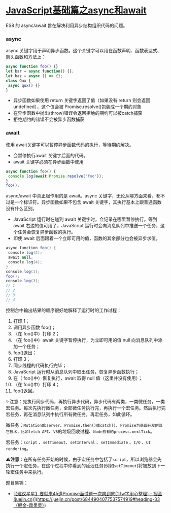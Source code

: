 # [JavaScript基础篇之async和await](https://github.com/Twlig/issuesBlog/issues/15)

ES8 的 async/await 旨在解决利用异步结构组织代码的问题。

### async

async 关键字用于声明异步函数。这个关键字可以用在函数声明、函数表达式、箭头函数和方法上：

```javascript
async function foo() {} 
let bar = async function() {}; 
let baz = async () => {}; 
class Qux { 
 async qux() {} 
}
```

- 异步函数如果使用 return 关键字返回了值（如果没有 return 则会返回 undefined），这个值会被 Promise.resolve()包装成一个期约对象
- 在异步函数中抛出(throw)错误会返回拒绝的期约可以被catch捕获
- 拒绝期约的错误不会被异步函数捕获

### await

使用 await关键字可以暂停异步函数代码的执行，等待期约解决。

- 会暂停执行await 关键字后面的代码。
- await 关键字必须在异步函数中使用

```javascript
async function foo() { 
 console.log(await Promise.resolve('foo')); 
} 
foo();
```

async/await 中真正起作用的是 await。async 关键字，无论从哪方面来看，都不过是一个标识符。异步函数如果不包含 await 关键字，其执行基本上跟普通函数没有什么区别。

- JavaScript 运行时在碰到 await 关键字时，会记录在哪里暂停执行。等到 await 右边的值可用了，JavaScript 运行时会向消息队列中推送一个任务，这个任务会恢复异步函数的执行。
- 即使 await 后面跟着一个立即可用的值，函数的其余部分也会被异步求值。

```java
async function foo() { 
 console.log(2); 
 await null; 
 console.log(4); 
} 
console.log(1); 
foo(); 
console.log(3); 
// 1 
// 2 
// 3 
// 4
```

控制台中输出结果的顺序很好地解释了运行时的工作过程：

1. 打印 1；
2. 调用异步函数 foo()；
3. （在 foo()中）打印 2；
4. （在 foo()中）await 关键字暂停执行，为立即可用的值 null 向消息队列中添加一个任务；
5. foo()退出；
6.  打印 3；
7. 同步线程的代码执行完毕；
8.  JavaScript 运行时从消息队列中取出任务，恢复异步函数执行；
9. 在（ foo()中）恢复执行，await 取得 null 值（这里并没有使用）；
10. （在 foo()中）打印 4；
11. foo()返回。

✨注意：先执行同步代码，再执行异步代码，异步代码有两类，一类微任务，一类宏任务。每次先执行微任务，全部微任务执行完，再执行一个宏任务。然后执行完宏任务，再在消息队列中执行所有微任务，再宏任务，如此循环。

微任务：`MutationObserver`、`Promise.then()或catch()`、`Promise为基础开发的其它技术，比如fetch API`、`V8`的垃圾回收过程、`Node独有的process.nextTick`。

宏任务：`script` 、`setTimeout`、`setInterval` 、`setImmediate` 、`I/O` 、`UI rendering`。

⚠️**注意**：在所有任务开始的时候，由于宏任务中包括了`script`，所以浏览器会先执行一个宏任务，在这个过程中你看到的延迟任务(例如`setTimeout`)将被放到下一轮宏任务中来执行。

题目集锦：

- [[【建议星星】要就来45道Promise面试题一次爽到底(1.1w字用心整理) - 掘金 (juejin.cn)](https://juejin.cn/post/6844904077537574919#heading-33%EF%BC%88%E6%8E%98%E9%87%91-%E9%9C%96%E5%91%86%E5%91%86%EF%BC%89)](https://juejin.cn/post/6844904077537574919#heading-33（掘金-霖呆呆）)